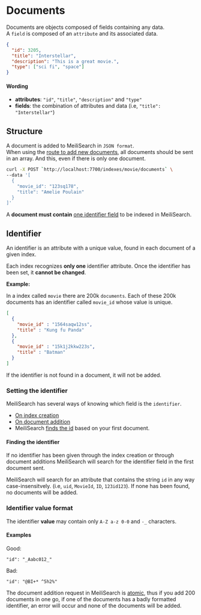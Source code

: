 # Documents

Documents are objects composed of fields containing any data.</br>
A `field` is composed of an `attribute` and its associated data.

```json
{
  "id": 3205,
  "title": "Interstellar",
  "description": "This is a great movie.",
  "type": ["sci fi", "space"]
}
```

#### Wording

- **attributes**: `"id"`, `"title"`, `"description"` and `"type"`</br>
- **fields**: the combination of attributes and data (i.e, `"title": "Interstellar"`)

## Structure

A document is added to MeiliSearch in `JSON format`.<br/>
When using the [route to add new documents](/references/documents.md#add-or-update-documents), all documents should be sent in an array. And this, even if there is only one document.

```bash
curl -X POST `http://localhost:7700/indexes/movie/documents` \
--data '[
  {
    "movie_id": "123sq178",
    "title": "Amelie Poulain"
  }
]'
```

A **document must contain** [one identifier field](/guides/main_concepts/documents.md#documents-identifiers) to be indexed in MeiliSearch.

## Identifier

An identifier is an attribute with a unique value, found in each document of a given index.

Each index recognizes **only one** identifier attribute. Once the identifier has been set, it **cannot be changed**.

**Example:**

In a index called `movie` there are 200k `documents`. Each of these 200k documents has an identifier called `movie_id` whose value is unique.

```json
[
  {
    "movie_id" : "1564saqw12ss",
    "title" : "Kung fu Panda"
  },
  {
    "movie_id" : "15k1j2kkw223s",
    "title" : "Batman"
  }
]
```

If the identifier is not found in a document, it will not be added.

<!-- To be indexed by MeiliSearch, a document must have an **identifier**. A document without an identifier will be ignored by MeiliSearch. -->
<!--  -->
### Setting the identifier

MeiliSearch has several ways of knowing which field is the `identifier`.

- [On index creation](#)
- [On document addition](#)
- MeiliSearch [finds the id](/guides/main_concepts/documents.html#finding-the-identifier) based on your first document.


<!-- If you want to **change the identifier** after it has been set you will need to recreate a new index, set the right identifier through one of the above methods, and reupload all the documents. -->

#### Finding the identifier

If no identifier has been given through the index creation or through document additions MeiliSearch will search for the identifier field in the first document sent.

MeiliSearch will search for an attribute that contains the string `id` in any way case-insensitvely. (i.e, `uid`, `MovieId`, `ID`, `123id123`).
If none has been found, no documents will be added.


### Identifier value format

The identifier **value** may contain only `A-Z a-z 0-0` and `-_` characters.

#### Examples

Good:
```
"id": "_Aabc012_"
```
Bad:
```
"id": "@BI+* ^5h2%"
```


The document addition request in MeiliSearch is [atomic](https://en.wikipedia.org/wiki/Atomicity_(database_systems)), thus if you add 200 documents in one go, if
one of the documents has a badly formatted identifier, an error will occur and none of the documents will be added.
